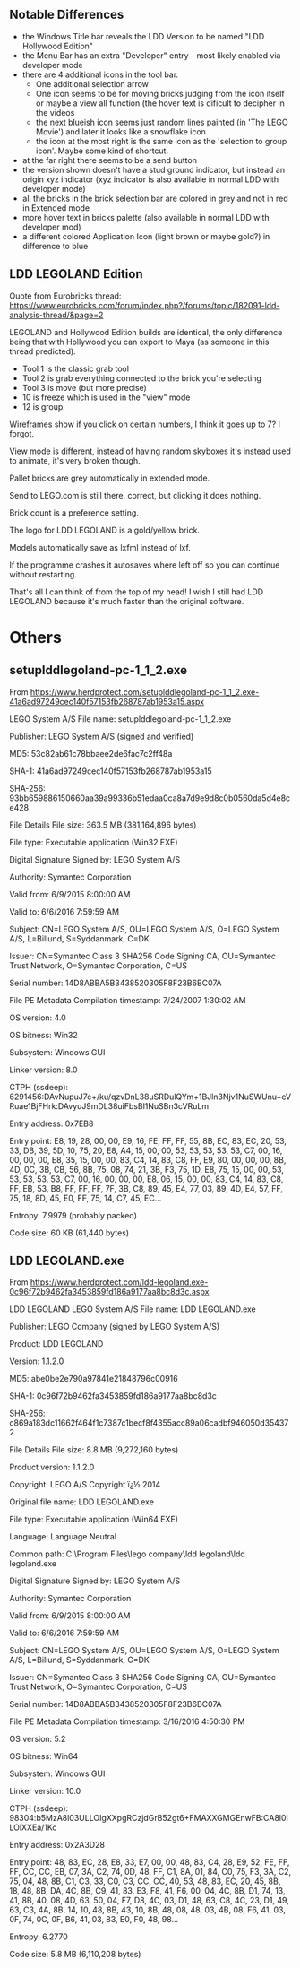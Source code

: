 ## Notable Differences ##

- the Windows Title bar reveals the LDD Version to be named "LDD Hollywood Edition"
- the Menu Bar has an extra "Developer" entry - most likely enabled via developer mode
- there are 4 additional icons in the tool bar.
  - One additional selection arrow
  - One icon seems to be for moving bricks judging from the icon itself or maybe a view all function (the hover text is dificult to decipher in the videos
  - the next blueish icon seems just random lines painted (in 'The LEGO Movie') and later it looks like a snowflake icon
  - the icon at the most right is the same icon as the 'selection to group icon'. Maybe some kind of shortcut.
- at the far right there seems to be a send button
- the version shown doesn't have a stud ground indicator, but instead an origin xyz indicator (xyz indicator is also available in normal LDD with developer mode)
- all the bricks in the brick selection bar are colored in grey and not in red in Extended mode
- more hover text in bricks palette (also available in normal LDD with developer mod)
- a different colored Application Icon (light brown or maybe gold?) in difference to blue

## LDD LEGOLAND Edition

Quote from Eurobricks thread: https://www.eurobricks.com/forum/index.php?/forums/topic/182091-ldd-analysis-thread/&page=2

LEGOLAND and Hollywood Edition builds are identical, the only difference being that with Hollywood you can export to Maya (as someone in this thread predicted).

- Tool 1 is the classic grab tool
- Tool 2 is grab everything connected to the brick you're selecting
- Tool 3 is move (but more precise)
- 10 is freeze which is used in the "view" mode
- 12 is group.

Wireframes show if you click on certain numbers, I think it goes up to 7? I forgot.

View mode is different, instead of having random skyboxes it's instead used to animate, it's very broken though.

Pallet bricks are grey automatically in extended mode.

Send to LEGO.com is still there, correct, but clicking it does nothing.

Brick count is a preference setting.

The logo for LDD LEGOLAND is a gold/yellow brick.

Models automatically save as lxfml instead of lxf.

If the programme crashes it autosaves where left off so you can continue without restarting.

That's all I can think of from the top of my head! I wish I still had LDD LEGOLAND because it's much faster than the original software. 


# Others

## setuplddlegoland-pc-1_1_2.exe

From https://www.herdprotect.com/setuplddlegoland-pc-1_1_2.exe-41a6ad97249cec140f57153fb268787ab1953a15.aspx

LEGO System A/S
File name:
setuplddlegoland-pc-1_1_2.exe

Publisher:
LEGO System A/S  (signed and verified)

MD5:
53c82ab61c78bbaee2de6fac7c2ff48a

SHA-1:
41a6ad97249cec140f57153fb268787ab1953a15

SHA-256:
93bb659886150660aa39a99336b51edaa0ca8a7d9e9d8c0b0560da5d4e8ce428

File Details
File size:
363.5 MB (381,164,896 bytes)

File type:
Executable application (Win32 EXE)

Digital Signature
Signed by:
LEGO System A/S

Authority:
Symantec Corporation

Valid from:
6/9/2015 8:00:00 AM

Valid to:
6/6/2016 7:59:59 AM

Subject:
CN=LEGO System A/S, OU=LEGO System A/S, O=LEGO System A/S, L=Billund, S=Syddanmark, C=DK

Issuer:
CN=Symantec Class 3 SHA256 Code Signing CA, OU=Symantec Trust Network, O=Symantec Corporation, C=US

Serial number:
14D8ABBA5B3438520305F8F23B6BC07A

File PE Metadata
Compilation timestamp:
7/24/2007 1:30:02 AM

OS version:
4.0

OS bitness:
Win32

Subsystem:
Windows GUI

Linker version:
8.0

CTPH (ssdeep):
6291456:DAvNupuJ7c+/ku/qzvDnL38uSRDulQYm+1BJln3Njv1NuSWUnu+cVRuae1BjFHrk:DAvyuJ9mDL38uiFbsBl1NuSBn3cVRuLm

Entry address:
0x7EB8

Entry point:
E8, 19, 28, 00, 00, E9, 16, FE, FF, FF, 55, 8B, EC, 83, EC, 20, 53, 33, DB, 39, 5D, 10, 75, 20, E8, A4, 15, 00, 00, 53, 53, 53, 53, 53, C7, 00, 16, 00, 00, 00, E8, 35, 15, 00, 00, 83, C4, 14, 83, C8, FF, E9, 80, 00, 00, 00, 8B, 4D, 0C, 3B, CB, 56, 8B, 75, 08, 74, 21, 3B, F3, 75, 1D, E8, 75, 15, 00, 00, 53, 53, 53, 53, 53, C7, 00, 16, 00, 00, 00, E8, 06, 15, 00, 00, 83, C4, 14, 83, C8, FF, EB, 53, B8, FF, FF, FF, 7F, 3B, C8, 89, 45, E4, 77, 03, 89, 4D, E4, 57, FF, 75, 18, 8D, 45, E0, FF, 75, 14, C7, 45, EC...

Entropy:
7.9979  (probably packed)

Code size:
60 KB (61,440 bytes)

## LDD LEGOLAND.exe

From https://www.herdprotect.com/ldd-legoland.exe-0c96f72b9462fa3453859fd186a9177aa8bc8d3c.aspx

LDD LEGOLAND
LEGO System A/S
File name:
LDD LEGOLAND.exe

Publisher:
LEGO Company  (signed by LEGO System A/S)

Product:
LDD LEGOLAND

Version:
1.1.2.0

MD5:
abe0be2e790a97841e21848796c00916

SHA-1:
0c96f72b9462fa3453859fd186a9177aa8bc8d3c

SHA-256:
c869a183dc11662f464f1c7387c1becf8f4355acc89a06cadbf946050d354372

File Details
File size:
8.8 MB (9,272,160 bytes)

Product version:
1.1.2.0

Copyright:
LEGO A/S Copyright ï¿½ 2014

Original file name:
LDD LEGOLAND.exe

File type:
Executable application (Win64 EXE)

Language:
Language Neutral

Common path:
C:\Program Files\lego company\ldd legoland\ldd legoland.exe

Digital Signature
Signed by:
LEGO System A/S

Authority:
Symantec Corporation

Valid from:
6/9/2015 8:00:00 AM

Valid to:
6/6/2016 7:59:59 AM

Subject:
CN=LEGO System A/S, OU=LEGO System A/S, O=LEGO System A/S, L=Billund, S=Syddanmark, C=DK

Issuer:
CN=Symantec Class 3 SHA256 Code Signing CA, OU=Symantec Trust Network, O=Symantec Corporation, C=US

Serial number:
14D8ABBA5B3438520305F8F23B6BC07A

File PE Metadata
Compilation timestamp:
3/16/2016 4:50:30 PM

OS version:
5.2

OS bitness:
Win64

Subsystem:
Windows GUI

Linker version:
10.0

CTPH (ssdeep):
98304:b5MzA8l03ULLOIgXXpgRCzjdGrB52gt6+FMAXXGMGEnwFB:CA8l0ILOlXXEa/1Kc

Entry address:
0x2A3D28

Entry point:
48, 83, EC, 28, E8, 33, E7, 00, 00, 48, 83, C4, 28, E9, 52, FE, FF, FF, CC, CC, EB, 07, 3A, C2, 74, 0D, 48, FF, C1, 8A, 01, 84, C0, 75, F3, 3A, C2, 75, 04, 48, 8B, C1, C3, 33, C0, C3, CC, CC, 40, 53, 48, 83, EC, 20, 45, 8B, 18, 48, 8B, DA, 4C, 8B, C9, 41, 83, E3, F8, 41, F6, 00, 04, 4C, 8B, D1, 74, 13, 41, 8B, 40, 08, 4D, 63, 50, 04, F7, D8, 4C, 03, D1, 48, 63, C8, 4C, 23, D1, 49, 63, C3, 4A, 8B, 14, 10, 48, 8B, 43, 10, 8B, 48, 08, 48, 03, 4B, 08, F6, 41, 03, 0F, 74, 0C, 0F, B6, 41, 03, 83, E0, F0, 48, 98...

Entropy:
6.2770

Code size:
5.8 MB (6,110,208 bytes)
